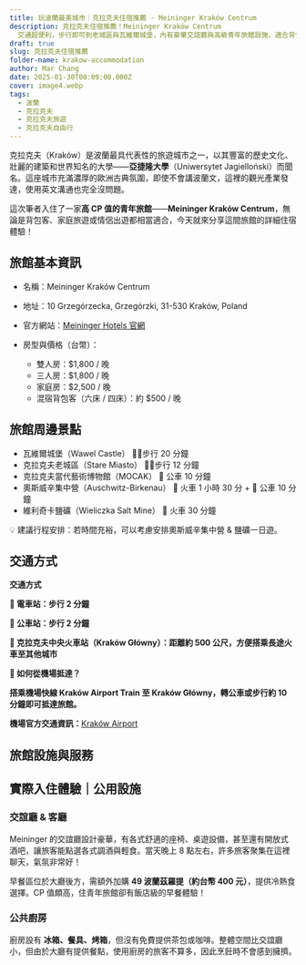 ```yaml
---
title: 玩波蘭最美城市｜克拉克夫住宿推薦 - Meininger Kraków Centrum
description: 克拉克夫住宿推薦！Meininger Kraków Centrum
  交通超便利，步行即可到老城區與瓦維爾城堡，內有豪華交誼廳與高級青年旅館設施，適合背包客、家庭旅遊。附完整房價、交通、周邊景點資訊，讓你輕鬆規劃波蘭自由行！
draft: true
slug: 克拉克夫住宿推薦
folder-name: krakow-accommodation
author: Mar Chang
date: 2025-01-30T00:09:00.000Z
cover: image4.webp
tags:
  - 波蘭
  - 克拉克夫
  - 克拉克夫旅遊
  - 克拉克夫自由行
---
```

克拉克夫（Kraków）是波蘭最具代表性的旅遊城市之一，以其豐富的歷史文化、壯麗的建築和世界知名的大學——**亞捷隆大學**（Uniwersytet Jagielloński）而聞名。這座城市充滿濃厚的歐洲古典氛圍，即使不會講波蘭文，這裡的觀光產業發達，使用英文溝通也完全沒問題。

這次筆者入住了一家**高 CP 值的青年旅館**——**Meininger Kraków Centrum**，無論是背包客、家庭旅遊或情侶出遊都相當適合，今天就來分享這間旅館的詳細住宿體驗！

## 旅館基本資訊

* 名稱：Meininger Kraków Centrum
* 地址：10 Grzegórzecka, Grzegórzki, 31-530 Kraków, Poland
* 官方網站：[Meininger Hotels 官網](https://www.meininger-hotels.com/pl/main-menu/hotels/krakow/krakow-centrum/)
* 房型與價格（台幣）：

  * 雙人房：$1,800 / 晚
  * 三人房：$1,800 / 晚
  * 家庭房：$2,500 / 晚
  * 混宿背包客（六床 / 四床）：約 $500 / 晚

## 旅館周邊景點

* 瓦維爾城堡（Wawel Castle） 🚶‍♂️步行 20 分鐘
* 克拉克夫老城區（Stare Miasto） 🚶‍♂️步行 12 分鐘
* 克拉克夫當代藝術博物館（MOCAK） 🚌 公車 10 分鐘
* 奧斯威辛集中營（Auschwitz-Birkenau） 🚆 火車 1 小時 30 分 + 🚌 公車 10 分鐘
* 維利奇卡鹽礦（Wieliczka Salt Mine） 🚆 火車 30 分鐘

💡 建議行程安排：若時間充裕，可以考慮安排奧斯威辛集中營 & 鹽礦一日遊。[](<>)

## **交通方式**

**交通方式**

**📍 電車站：步行 2 分鐘**

**📍 公車站：步行 2 分鐘**

**📍 克拉克夫中央火車站（Kraków Główny）：距離約 500 公尺，方便搭乘長途火車至其他城市**

**🚆 如何從機場抵達？**

**搭乘機場快線 Kraków Airport Train 至 Kraków Główny，轉公車或步行約 10 分鐘即可抵達旅館。**

**機場官方交通資訊：**[Kraków Airport](https://krakowairport.pl/en/homepage/)

## 旅館設施與服務



## **實際入住體驗｜公用設施**

### **交誼廳 & 客廳**

Meininger 的交誼廳設計豪華，有各式舒適的座椅、桌遊設備，甚至還有開放式酒吧，讓旅客能點選各式調酒與輕食。當天晚上 8 點左右，許多旅客聚集在這裡聊天，氣氛非常好！

早餐區位於大廳後方，需額外加購 **49 波蘭茲羅提（約台幣 400 元）**，提供冷熱食選擇。CP 值頗高，住青年旅館卻有飯店級的早餐體驗！

### **公共廚房**

廚房設有 **冰箱、餐具、烤箱**，但沒有免費提供茶包或咖啡。整體空間比交誼廳小，但由於大廳有提供餐點，使用廚房的旅客不算多，因此烹飪時不會感到擁擠。
